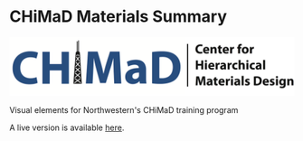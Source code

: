 # CHiMaD Materials Summary

![CHiMaD logo](CHiMaD_Final_wname.png)


Visual elements for Northwestern's CHiMaD training program

A live version is available [here](https://ageller.github.io/CHiMaDMaterialsSummary/).
